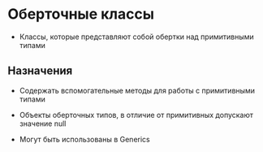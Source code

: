 # Оберточные классы

* Классы, которые представляют собой обертки над примитивными типами

## Назначения

* Содержать вспомогательные методы для работы с примитивными типами

* Объекты оберточных типов, в отличие от примитивных допускают значение null

* Могут быть использованы в Generics